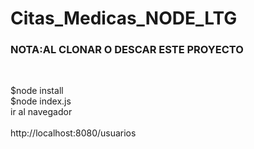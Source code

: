 # Citas_Medicas_NODE_LTG

 <h3>NOTA:AL CLONAR O DESCAR ESTE PROYECTO</h3><br>
  <p>  $node install<br>
       $node index.js<br>
    ir al navegador<br><br>
    http://localhost:8080/usuarios</p></br>
